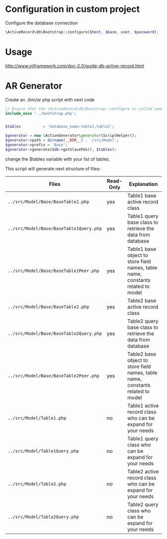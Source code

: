 Configuration in custom project
=
Configure the database connection
```php
\ActiveRecord\db\Bootstrap::configure($host, $base, user, $password);
```

Usage
=

http://www.yiiframework.com/doc-2.0/guide-db-active-record.html

AR Generator
=

Create an ./bin/ar php script with next code

```php
// Ensure that the \ActiveRecord\db\Bootstrap::configure is called somewhere in bootstrap
include_once '../bootstrap.php';


$tables          = 'database_name:table1,table2';

$generator = new \ActiveGenerator\generator\ScriptHelper();
$generator->path = dirname(__DIR__) . '/src/Model';
$generator->prefix = 'Base';
$generator->generate($db->getSlavePdo(), $tables);
``` 

change the $tables variable with your list of tables.

This script will generate next structure of files:

| Files | Read-Only | Explanation |
| ----------------------------------------------- | -------------------------- |-------------------------- |
| `../src/Model/Base/BaseTable1.php`                    | yes |  Table1 base active record class |
| `../src/Model/Base/BaseTable1Query.php`               | yes |  Table1 query base class to retrieve the data from database  |
| `../src/Model/Base/BaseTable1Peer.php`                | yes |  Table1 base object to store field names, table name, constants related to model  |
| `../src/Model/Base/BaseTable2.php`                    | yes |  Table2 base active record class |
| `../src/Model/Base/BaseTable2Query.php`               | yes |  Table2 query base class to retrieve the data from database |
| `../src/Model/Base/BaseTable2Peer.php`                | yes |  Table2 base object to store field names, table name, constants related to model |
| `../src/Model/Table1.php`                             | no |  Table1 active record class who can be expand for your needs |
| `../src/Model/Table1Query.php`                        | no |  Table1 query class who can be expand for your needs |   
| `../src/Model/Table2.php`                             | no |  Table2 active record class who can be expand for your needs |
| `../src/Model/Table2Query.php`                        | no |  Table2 query class who can be expand for your needs |